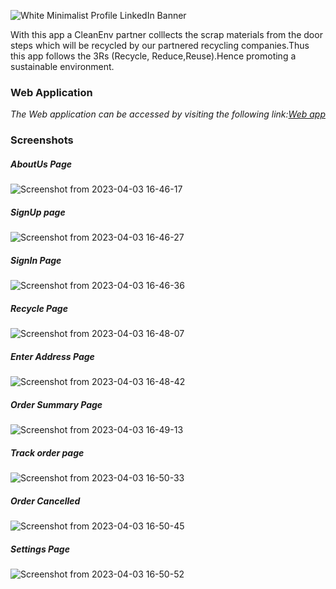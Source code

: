 ![White Minimalist Profile LinkedIn Banner](https://user-images.githubusercontent.com/68693240/228889405-a6ac383e-c61c-49b2-891e-f2d21d9754b7.png)


With this app a CleanEnv partner colllects the  scrap materials from the door steps which will be recycled by our partnered recycling companies.Thus this app follows the 3Rs (Recycle, Reduce,Reuse).Hence promoting a sustainable environment.

### **Web Application**

_The Web application can be accessed by visiting the following link:[Web app](https://cleanenv.app)_

### **Screenshots**

##### AboutUs Page

![Screenshot from 2023-04-03 16-46-17](https://user-images.githubusercontent.com/68693240/229495942-f6c48caa-e0e9-4c97-a79e-db631521118d.png)

##### SignUp page

![Screenshot from 2023-04-03 16-46-27](https://user-images.githubusercontent.com/68693240/229496008-4493d94b-c52d-44b9-9445-1e1f19f05f7b.png)

##### SignIn Page

![Screenshot from 2023-04-03 16-46-36](https://user-images.githubusercontent.com/68693240/229496044-66e85764-e024-496c-afb1-96774e264928.png)

##### Recycle Page

![Screenshot from 2023-04-03 16-48-07](https://user-images.githubusercontent.com/68693240/229496078-5df4aa39-46eb-4e26-94f4-1f2f57657873.png)

##### Enter Address Page

![Screenshot from 2023-04-03 16-48-42](https://user-images.githubusercontent.com/68693240/229496136-e76b9da3-9587-47b3-bdcc-1e3dc82333cd.png)

##### Order Summary Page

![Screenshot from 2023-04-03 16-49-13](https://user-images.githubusercontent.com/68693240/229496183-38a436ed-cf1c-436f-a466-39f866065063.png)

##### Track order page

![Screenshot from 2023-04-03 16-50-33](https://user-images.githubusercontent.com/68693240/229496302-ece41736-8357-43fd-b499-ca6862b6b2dc.png)

##### Order Cancelled

![Screenshot from 2023-04-03 16-50-45](https://user-images.githubusercontent.com/68693240/229496325-524f5426-6a01-4bbb-8aa9-9e2451bc038a.png)


##### Settings Page

![Screenshot from 2023-04-03 16-50-52](https://user-images.githubusercontent.com/68693240/229496477-7fc89280-514e-48c9-92cc-9e49dcf945cc.png)
